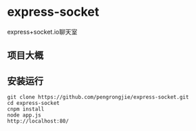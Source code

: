 # express-socket
express+socket.io聊天室
## 项目大概

[](./doc/1508489067(1).png)
[](./doc/1508489279(1).png)

## 安装运行
```
git clone https://github.com/pengrongjie/express-socket.git
cd express-socket
cnpm install 
node app.js
http://localhost:80/
```
